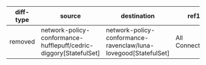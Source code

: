 | diff-type | source | destination | ref1 | ref2 | workloads-diff-info |
|-----------|--------|-------------|------|------|---------------------|
| removed | network-policy-conformance-hufflepuff/cedric-diggory[StatefulSet] | network-policy-conformance-ravenclaw/luna-lovegood[StatefulSet] | All Connections | No Connections |  |
